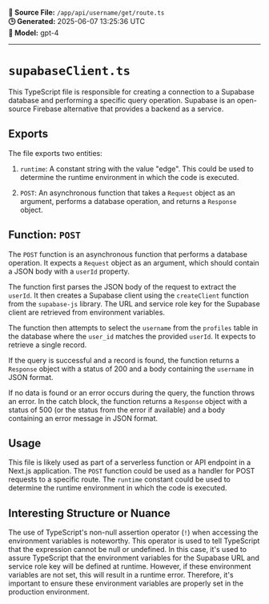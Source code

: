 **📄 Source File:** `/app/api/username/get/route.ts`  
**🕒 Generated:** 2025-06-07 13:25:36 UTC  
**🤖 Model:** gpt-4

---

# `supabaseClient.ts`

This TypeScript file is responsible for creating a connection to a Supabase database and performing a specific query operation. Supabase is an open-source Firebase alternative that provides a backend as a service.

## Exports

The file exports two entities:

1. `runtime`: A constant string with the value "edge". This could be used to determine the runtime environment in which the code is executed.

2. `POST`: An asynchronous function that takes a `Request` object as an argument, performs a database operation, and returns a `Response` object.

## Function: `POST`

The `POST` function is an asynchronous function that performs a database operation. It expects a `Request` object as an argument, which should contain a JSON body with a `userId` property.

The function first parses the JSON body of the request to extract the `userId`. It then creates a Supabase client using the `createClient` function from the `supabase-js` library. The URL and service role key for the Supabase client are retrieved from environment variables.

The function then attempts to select the `username` from the `profiles` table in the database where the `user_id` matches the provided `userId`. It expects to retrieve a single record.

If the query is successful and a record is found, the function returns a `Response` object with a status of 200 and a body containing the `username` in JSON format.

If no data is found or an error occurs during the query, the function throws an error. In the catch block, the function returns a `Response` object with a status of 500 (or the status from the error if available) and a body containing an error message in JSON format.

## Usage

This file is likely used as part of a serverless function or API endpoint in a Next.js application. The `POST` function could be used as a handler for POST requests to a specific route. The `runtime` constant could be used to determine the runtime environment in which the code is executed.

## Interesting Structure or Nuance

The use of TypeScript's non-null assertion operator (`!`) when accessing the environment variables is noteworthy. This operator is used to tell TypeScript that the expression cannot be null or undefined. In this case, it's used to assure TypeScript that the environment variables for the Supabase URL and service role key will be defined at runtime. However, if these environment variables are not set, this will result in a runtime error. Therefore, it's important to ensure these environment variables are properly set in the production environment.